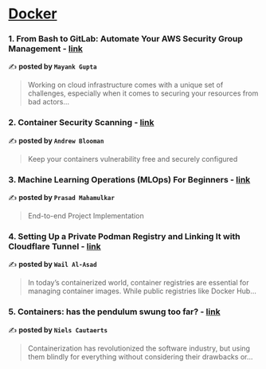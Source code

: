 
<h1><a href=https://medium.com/tag/docker/recommended target="_blank" rel="noopener noreferrer">Docker</a></h1>
<h3>1. From Bash to GitLab: Automate Your AWS Security Group Management - <a href="https://medium.com/@mayank-devops/from-bash-to-gitlab-automate-your-aws-security-group-management-b2eccaeafd80" target="_blank" rel="noopener noreferrer">link</a></h3>

✍️ **posted by `Mayank Gupta`**

<blockquote>Working on cloud infrastructure comes with a unique set of challenges, especially when it comes to securing your resources from bad actors…</blockquote>

<h3>2. Container Security Scanning - <a href="https://medium.com/itnext/container-security-scanning-f16b438db58d" target="_blank" rel="noopener noreferrer">link</a></h3>

✍️ **posted by `Andrew Blooman`**

<blockquote>Keep your containers vulnerability free and securely configured</blockquote>

<h3>3. Machine Learning Operations (MLOps) For Beginners - <a href="https://medium.com/towards-data-science/machine-learning-operations-mlops-for-beginners-a5686bfe02b2" target="_blank" rel="noopener noreferrer">link</a></h3>

✍️ **posted by `Prasad Mahamulkar`**

<blockquote>End-to-end Project Implementation</blockquote>

<h3>4. Setting Up a Private Podman Registry and Linking It with Cloudflare Tunnel - <a href="https://medium.com/@waelmuhammed12/setting-up-a-local-podman-registry-and-linking-it-with-cloudflare-24893bf1d2c1" target="_blank" rel="noopener noreferrer">link</a></h3>

✍️ **posted by `Wail Al-Asad`**

<blockquote>In today’s containerized world, container registries are essential for managing container images. While public registries like Docker Hub…</blockquote>

<h3>5. Containers: has the pendulum swung too far? - <a href="https://medium.com/itnext/containers-has-the-pendulum-swung-too-far-208ad02a6b42" target="_blank" rel="noopener noreferrer">link</a></h3>

✍️ **posted by `Niels Cautaerts`**

<blockquote>Containerization has revolutionized the software industry, but using them blindly for everything without considering their drawbacks or…</blockquote>

